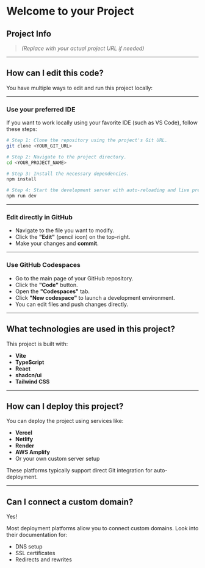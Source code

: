 # Welcome to your Project

## Project Info

> *(Replace with your actual project URL if needed)*

---

## How can I edit this code?

You have multiple ways to edit and run this project locally:

---

### **Use your preferred IDE**

If you want to work locally using your favorite IDE (such as VS Code), follow these steps:

```sh
# Step 1: Clone the repository using the project's Git URL.
git clone <YOUR_GIT_URL>

# Step 2: Navigate to the project directory.
cd <YOUR_PROJECT_NAME>

# Step 3: Install the necessary dependencies.
npm install

# Step 4: Start the development server with auto-reloading and live preview.
npm run dev
```

---

### **Edit directly in GitHub**

- Navigate to the file you want to modify.
- Click the **"Edit"** (pencil icon) on the top-right.
- Make your changes and **commit**.

---

### **Use GitHub Codespaces**

- Go to the main page of your GitHub repository.
- Click the **"Code"** button.
- Open the **"Codespaces"** tab.
- Click **"New codespace"** to launch a development environment.
- You can edit files and push changes directly.

---

## What technologies are used in this project?

This project is built with:

- **Vite**
- **TypeScript**
- **React**
- **shadcn/ui**
- **Tailwind CSS**

---

## How can I deploy this project?

You can deploy the project using services like:

- **Vercel**
- **Netlify**
- **Render**
- **AWS Amplify**
- Or your own custom server setup

These platforms typically support direct Git integration for auto-deployment.

---

## Can I connect a custom domain?

Yes!

Most deployment platforms allow you to connect custom domains. Look into their documentation for:

- DNS setup
- SSL certificates
- Redirects and rewrites